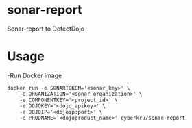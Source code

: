 # sonar-report
Sonar-report to DefectDojo

# Usage
-Run Docker image
```
docker run -e SONARTOKEN='<sonar_key>' \
	-e ORGANIZATION='<sonar_organization>' \
	-e COMPONENTKEY='<project_id>' \
	-e DOJOKEY='<dojo_apikey>' \
	-e DOJOIP='<dojoip:port>' \
	-e PRODNAME='<dojoproduct_name>' cyberkru/sonar-report
```
